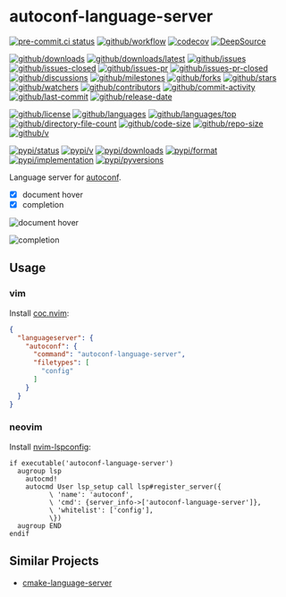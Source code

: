 # autoconf-language-server

[![pre-commit.ci status](https://results.pre-commit.ci/badge/github/Freed-Wu/autoconf-language-server/main.svg)](https://results.pre-commit.ci/latest/github/Freed-Wu/autoconf-language-server/main)
[![github/workflow](https://github.com/Freed-Wu/autoconf-language-server/actions/workflows/main.yml/badge.svg)](https://github.com/Freed-Wu/autoconf-language-server/actions)
[![codecov](https://codecov.io/gh/Freed-Wu/autoconf-language-server/branch/main/graph/badge.svg)](https://codecov.io/gh/Freed-Wu/autoconf-language-server)
[![DeepSource](https://deepsource.io/gh/Freed-Wu/autoconf-language-server.svg/?show_trend=true)](https://deepsource.io/gh/Freed-Wu/autoconf-language-server)

[![github/downloads](https://shields.io/github/downloads/Freed-Wu/autoconf-language-server/total)](https://github.com/Freed-Wu/autoconf-language-server/releases)
[![github/downloads/latest](https://shields.io/github/downloads/Freed-Wu/autoconf-language-server/latest/total)](https://github.com/Freed-Wu/autoconf-language-server/releases/latest)
[![github/issues](https://shields.io/github/issues/Freed-Wu/autoconf-language-server)](https://github.com/Freed-Wu/autoconf-language-server/issues)
[![github/issues-closed](https://shields.io/github/issues-closed/Freed-Wu/autoconf-language-server)](https://github.com/Freed-Wu/autoconf-language-server/issues?q=is%3Aissue+is%3Aclosed)
[![github/issues-pr](https://shields.io/github/issues-pr/Freed-Wu/autoconf-language-server)](https://github.com/Freed-Wu/autoconf-language-server/pulls)
[![github/issues-pr-closed](https://shields.io/github/issues-pr-closed/Freed-Wu/autoconf-language-server)](https://github.com/Freed-Wu/autoconf-language-server/pulls?q=is%3Apr+is%3Aclosed)
[![github/discussions](https://shields.io/github/discussions/Freed-Wu/autoconf-language-server)](https://github.com/Freed-Wu/autoconf-language-server/discussions)
[![github/milestones](https://shields.io/github/milestones/all/Freed-Wu/autoconf-language-server)](https://github.com/Freed-Wu/autoconf-language-server/milestones)
[![github/forks](https://shields.io/github/forks/Freed-Wu/autoconf-language-server)](https://github.com/Freed-Wu/autoconf-language-server/network/members)
[![github/stars](https://shields.io/github/stars/Freed-Wu/autoconf-language-server)](https://github.com/Freed-Wu/autoconf-language-server/stargazers)
[![github/watchers](https://shields.io/github/watchers/Freed-Wu/autoconf-language-server)](https://github.com/Freed-Wu/autoconf-language-server/watchers)
[![github/contributors](https://shields.io/github/contributors/Freed-Wu/autoconf-language-server)](https://github.com/Freed-Wu/autoconf-language-server/graphs/contributors)
[![github/commit-activity](https://shields.io/github/commit-activity/w/Freed-Wu/autoconf-language-server)](https://github.com/Freed-Wu/autoconf-language-server/graphs/commit-activity)
[![github/last-commit](https://shields.io/github/last-commit/Freed-Wu/autoconf-language-server)](https://github.com/Freed-Wu/autoconf-language-server/commits)
[![github/release-date](https://shields.io/github/release-date/Freed-Wu/autoconf-language-server)](https://github.com/Freed-Wu/autoconf-language-server/releases/latest)

[![github/license](https://shields.io/github/license/Freed-Wu/autoconf-language-server)](https://github.com/Freed-Wu/autoconf-language-server/blob/main/LICENSE)
[![github/languages](https://shields.io/github/languages/count/Freed-Wu/autoconf-language-server)](https://github.com/Freed-Wu/autoconf-language-server)
[![github/languages/top](https://shields.io/github/languages/top/Freed-Wu/autoconf-language-server)](https://github.com/Freed-Wu/autoconf-language-server)
[![github/directory-file-count](https://shields.io/github/directory-file-count/Freed-Wu/autoconf-language-server)](https://github.com/Freed-Wu/autoconf-language-server)
[![github/code-size](https://shields.io/github/languages/code-size/Freed-Wu/autoconf-language-server)](https://github.com/Freed-Wu/autoconf-language-server)
[![github/repo-size](https://shields.io/github/repo-size/Freed-Wu/autoconf-language-server)](https://github.com/Freed-Wu/autoconf-language-server)
[![github/v](https://shields.io/github/v/release/Freed-Wu/autoconf-language-server)](https://github.com/Freed-Wu/autoconf-language-server)

[![pypi/status](https://shields.io/pypi/status/autoconf-language-server)](https://pypi.org/project/autoconf-language-server/#description)
[![pypi/v](https://shields.io/pypi/v/autoconf-language-server)](https://pypi.org/project/autoconf-language-server/#history)
[![pypi/downloads](https://shields.io/pypi/dd/autoconf-language-server)](https://pypi.org/project/autoconf-language-server/#files)
[![pypi/format](https://shields.io/pypi/format/autoconf-language-server)](https://pypi.org/project/autoconf-language-server/#files)
[![pypi/implementation](https://shields.io/pypi/implementation/autoconf-language-server)](https://pypi.org/project/autoconf-language-server/#files)
[![pypi/pyversions](https://shields.io/pypi/pyversions/autoconf-language-server)](https://pypi.org/project/autoconf-language-server/#files)

Language server for [autoconf](https://www.gnu.org/software/autoconf).

- [x] document hover
- [x] completion

![document hover](https://github.com/SchemaStore/schemastore/assets/32936898/d8a2cdf1-d62b-46f4-87a9-12701ab660a6)

![completion](https://github.com/SchemaStore/schemastore/assets/32936898/fa0c523d-cb51-4870-92a4-07d64c624221)

## Usage

### vim

Install [coc.nvim](https://github.com/neoclide/coc.nvim):

```json
{
  "languageserver": {
    "autoconf": {
      "command": "autoconf-language-server",
      "filetypes": [
        "config"
      ]
    }
  }
}
```

### neovim

Install [nvim-lspconfig](https://github.com/neovim/nvim-lspconfig):

```vim
if executable('autoconf-language-server')
  augroup lsp
    autocmd!
    autocmd User lsp_setup call lsp#register_server({
          \ 'name': 'autoconf',
          \ 'cmd': {server_info->['autoconf-language-server']},
          \ 'whitelist': ['config'],
          \})
  augroup END
endif
```

## Similar Projects

- [cmake-language-server](https://github.com/regen100/cmake-language-server)
